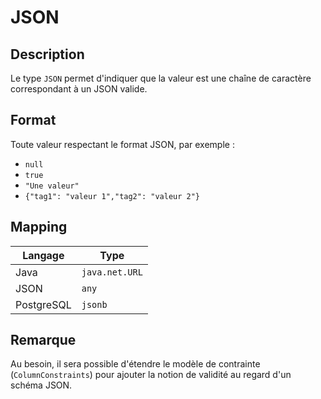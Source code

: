 # JSON

## Description

Le type `JSON` permet d'indiquer que la valeur est une chaîne de caractère correspondant à un JSON valide.

## Format

Toute valeur respectant le format JSON, par exemple :

* `null`
* `true`
* `"Une valeur"`
* `{"tag1": "valeur 1","tag2": "valeur 2"}`

## Mapping

| Langage    | Type           |
| ---------- | -------------- |
| Java       | `java.net.URL` |
| JSON       | `any`          |
| PostgreSQL | `jsonb`        |

## Remarque

Au besoin, il sera possible d'étendre le modèle de contrainte (`ColumnConstraints`) pour ajouter la notion de validité au regard d'un schéma JSON.

